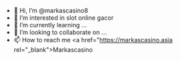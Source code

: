 - 👋 Hi, I’m @markascasino8
- 👀 I’m interested in slot online gacor
- 🌱 I’m currently learning ...
- 💞️ I’m looking to collaborate on ...
- 📫 How to reach me <a href="https://markascasino.asia rel="_blank">Markascasino</a>

<!---
markascasino8/markascasino8 is a ✨ special ✨ repository because its `README.md` (this file) appears on your GitHub profile.
You can click the Preview link to take a look at your changes.
--->
